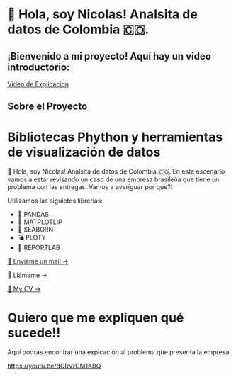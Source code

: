  # 👋 Hola, soy Nicolas! Analsita de datos de Colombia 🇨🇴.
 
## ¡Bienvenido a mi proyecto! Aquí hay un video introductorio:
[Video de Explicacion](https://www.youtube.com/watch?v=dCRVrCM1ABQ&ab_channel=NicolasSuarez)


## Sobre el Proyecto

# Bibliotecas Phython y herramientas de visualización de datos

 👋 Hola, soy Nicolas! Analsita de datos de Colombia 🇨🇴.
En este escenario vamos a estar revisando un caso de una empresa brasileña que tiene un problema con las entregas!
Vamos a averiguar por que?!

Utilizamos las siguietes librerias:

- 🐼 PANDAS
- 📏 MATPLOTLIP
- 🌊 SEABORN
- 💣 PLOTY
- 📝 REPORTLAB




[📨 Envíame un mail →](mailto:javinsuarez@gmail.com)

[🤙 Llámame →](tel:3052621201)

[📝 My CV →](https://www.canva.com/design/DAF7qCO6_Ps/4bLraC9rscY7VLZ4nPdvmQ/view?utm_content=DAF7qCO6_Ps&utm_campaign=designshare&utm_medium=link&utm_source=editor)

# Quiero que me expliquen qué sucede!!

Aquí podras encontrar una explcación al problema que presenta la empresa

https://youtu.be/dCRVrCM1ABQ

[]()
